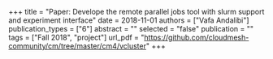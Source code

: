 +++
title = "Paper: Develope the remote parallel jobs tool with slurm support and experiment interface"
date = 2018-11-01
authors = ["Vafa Andalibi"]
publication_types = ["6"]
abstract = ""
selected = "false"
publication = ""
tags = ["Fall 2018", "project"]
url_pdf = "https://github.com/cloudmesh-community/cm/tree/master/cm4/vcluster"
+++

